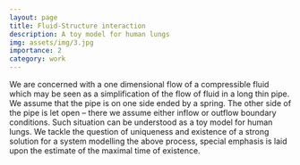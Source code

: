 ```yaml
---
layout: page
title: Fluid-Structure interaction
description: A toy model for human lungs
img: assets/img/3.jpg
importance: 2
category: work
---
```


We are concerned with a one dimensional flow of a compressible fluid which may be seen as a simplification of the flow of fluid in a long thin pipe. We assume that the pipe is on one side ended by a spring. The other side of the pipe is let open – there we assume either inflow or outflow boundary conditions. Such situation can be understood as a toy model for human lungs. We tackle the question of uniqueness and existence of a strong solution for a system modelling the above process, special emphasis is laid upon the estimate of the maximal time of existence.

  
